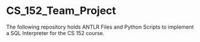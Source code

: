 # CS_152_Team_Project
The following repository holds ANTLR Files and Python Scripts to implement a SQL Interpreter for the CS 152 course. 

